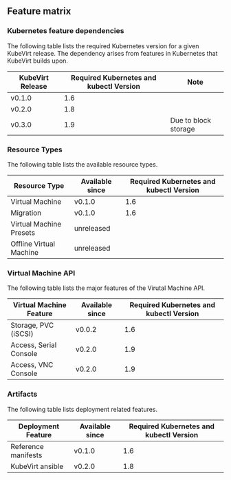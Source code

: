 ## Feature matrix

### Kubernetes feature dependencies

The following table lists the required Kubernetes version for a given KubeVirt release.
The dependency arises from features in Kubernetes that KubeVirt builds upon.

| KubeVirt Release | Required Kubernetes and kubectl Version | Note |
| --- | --- | --- |
| v0.1.0 | 1.6 | |
| v0.2.0 | 1.8 | |
| v0.3.0 | 1.9 | Due to block storage |

### Resource Types

The following table lists the available resource types.

| Resource Type | Available since | Required Kubernetes and kubectl Version |
| --- | --- | --- |
| Virtual Machine | v0.1.0 | 1.6 |
| Migration | v0.1.0 | 1.6 |
| Virtual Machine Presets | unreleased | |
| Offline Virtual Machine | unreleased | |

### Virtual Machine API

The following table lists the major features of the Virutal Machine API.

| Virtual Machine Feature | Available since | Required Kubernetes and kubectl Version |
| --- | --- | --- |
| Storage, PVC \(iSCSI\) | v0.0.2 | 1.6 |
| Access, Serial Console | v0.2.0 | 1.9 |
| Access, VNC Console | v0.2.0 | 1.9 |

### Artifacts

The following table lists deployment related features.

| Deployment Feature | Available since | Required Kubernetes and kubectl Version |
| --- | --- | --- |
| Reference manifests | v0.1.0 | 1.6 |
| KubeVirt ansible | v0.2.0 | 1.8 |